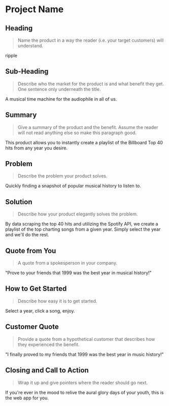 # Project Name #

<!-- 
> This material was originally posted [here](http://www.quora.com/What-is-Amazons-approach-to-product-development-and-product-management). It is reproduced here for posterities sake.

There is an approach called "working backwards" that is widely used at Amazon. They work backwards from the customer, rather than starting with an idea for a product and trying to bolt customers onto it. While working backwards can be applied to any specific product decision, using this approach is especially important when developing new products or features.

For new initiatives a product manager typically starts by writing an internal press release announcing the finished product. The target audience for the press release is the new/updated product's customers, which can be retail customers or internal users of a tool or technology. Internal press releases are centered around the customer problem, how current solutions (internal or external) fail, and how the new product will blow away existing solutions.

If the benefits listed don't sound very interesting or exciting to customers, then perhaps they're not (and shouldn't be built). Instead, the product manager should keep iterating on the press release until they've come up with benefits that actually sound like benefits. Iterating on a press release is a lot less expensive than iterating on the product itself (and quicker!).

If the press release is more than a page and a half, it is probably too long. Keep it simple. 3-4 sentences for most paragraphs. Cut out the fat. Don't make it into a spec. You can accompany the press release with a FAQ that answers all of the other business or execution questions so the press release can stay focused on what the customer gets. My rule of thumb is that if the press release is hard to write, then the product is probably going to suck. Keep working at it until the outline for each paragraph flows. 

Oh, and I also like to write press-releases in what I call "Oprah-speak" for mainstream consumer products. Imagine you're sitting on Oprah's couch and have just explained the product to her, and then you listen as she explains it to her audience. That's "Oprah-speak", not "Geek-speak".

Once the project moves into development, the press release can be used as a touchstone; a guiding light. The product team can ask themselves, "Are we building what is in the press release?" If they find they're spending time building things that aren't in the press release (overbuilding), they need to ask themselves why. This keeps product development focused on achieving the customer benefits and not building extraneous stuff that takes longer to build, takes resources to maintain, and doesn't provide real customer benefit (at least not enough to warrant inclusion in the press release).
 -->
 
## Heading ##
  > Name the product in a way the reader (i.e. your target customers) will understand.

 ripple

## Sub-Heading ##
  > Describe who the market for the product is and what benefit they get. One sentence only underneath the title.

 A musical time machine for the audiophile in all of us.

## Summary ##
  > Give a summary of the product and the benefit. Assume the reader will not read anything else so make this paragraph good.
  
 This product allows you to instantly create a playlist of the Billboard Top 40 hits from any year you desire. 

## Problem ##
  > Describe the problem your product solves.
  
 Quickly finding a snapshot of popular musical history to listen to.

## Solution ##
  > Describe how your product elegantly solves the problem.

 By data scraping the top 40 hits and utilizing the Spotify API, we create a playlist of the top charting songs from a given year. Simply select the year and we'll do the rest.
 
## Quote from You ##
  > A quote from a spokesperson in your company.
  
  "Prove to your friends that 1999 was the best year in musical history!"

## How to Get Started ##
  > Describe how easy it is to get started.
  
 Select a year, click a song, enjoy.

## Customer Quote ##
  > Provide a quote from a hypothetical customer that describes how they experienced the benefit.
  
 "I finally proved to my friends that 1999 was the best year in music history!"

## Closing and Call to Action ##
  > Wrap it up and give pointers where the reader should go next.

 If you're ever in the mood to relive the aural glory days of your youth, this is the web app for you.